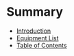 # Summary

* [Introduction](README.md)
* [Equipment List](equipment-list.md)
* [Table of Contents](table-of-contents.md)

